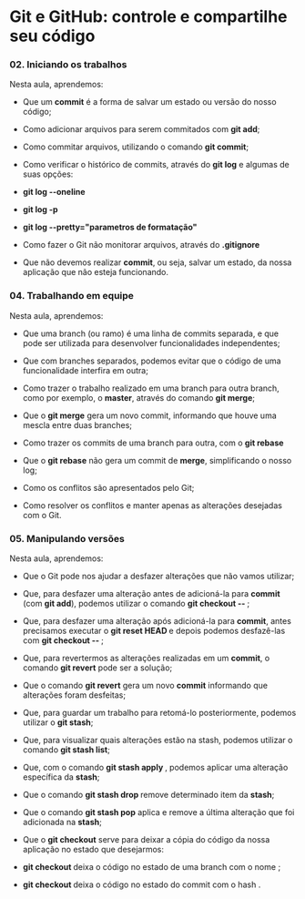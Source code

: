 # Git e GitHub: controle e compartilhe seu código

### 02.  Iniciando os trabalhos

Nesta aula, aprendemos:

- Que um **commit** é a forma de salvar um estado ou versão do nosso código;

- Como adicionar arquivos para serem commitados com **git add**;

- Como commitar arquivos, utilizando o comando **git commit**;

- Como verificar o histórico de commits, através do **git log** e algumas de suas opções:

 - **git log --oneline**

 - **git log -p**

 - **git log --pretty="parametros de formatação"**

- Como fazer o Git não monitorar arquivos, através do **.gitignore**

- Que não devemos realizar **commit**, ou seja, salvar um estado, da nossa aplicação que não esteja funcionando.

### 04. Trabalhando em equipe

Nesta aula, aprendemos:

- Que uma branch (ou ramo) é uma linha de commits separada, e que pode ser utilizada para desenvolver funcionalidades independentes;

- Que com branches separados, podemos evitar que o código de uma funcionalidade interfira em outra;

- Como trazer o trabalho realizado em uma branch para outra branch, como por exemplo, o **master**, através do comando **git merge**;

- Que o **git merge** gera um novo commit, informando que houve uma mescla entre duas branches;

- Como trazer os commits de uma branch para outra, com o **git rebase**

- Que o **git rebase** não gera um commit de **merge**, simplificando o nosso log;

- Como os conflitos são apresentados pelo Git;

- Como resolver os conflitos e manter apenas as alterações desejadas com o Git.


### 05. Manipulando versões

Nesta aula, aprendemos:

- Que o Git pode nos ajudar a desfazer alterações que não vamos utilizar;

- Que, para desfazer uma alteração antes de adicioná-la para **commit** (com **git add**), podemos utilizar o comando **git checkout -- <arquivos>**;

- Que, para desfazer uma alteração após adicioná-la para **commit**, antes precisamos executar o **git reset HEAD <arquivos>** e depois podemos desfazê-las com **git checkout -- <arquivos>**;

- Que, para revertermos as alterações realizadas em um **commit**, o comando **git revert** pode ser a solução;

- Que o comando **git revert** gera um novo **commit** informando que alterações foram desfeitas;

- Que, para guardar um trabalho para retomá-lo posteriormente, podemos utilizar o **git stash**;

- Que, para visualizar quais alterações estão na stash, podemos utilizar o comando **git stash list**;

- Que, com o comando **git stash apply <numero>**, podemos aplicar uma alteração específica da **stash**;

- Que o comando **git stash drop <numero>** remove determinado item da **stash**;

- Que o comando **git stash pop** aplica e remove a última alteração que foi adicionada na **stash**;

- Que o **git checkout** serve para deixar a cópia do código da nossa aplicação no estado que desejarmos:
 
 - **git checkout <branch>** deixa o código no estado de uma branch com o nome **<branch>**;

 - **git checkout <hash>** deixa o código no estado do commit com o hash **<hash>**.